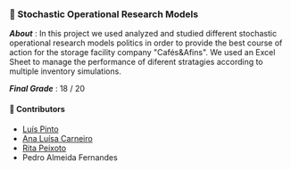 ### :pushpin: Stochastic Operational Research Models

***About*** : In this project we used analyzed and studied different stochastic operational research models politics in order to provide the best course of action for the storage facility company "Cafés&Afins". We used an Excel Sheet to manage the performance of diferent stratagies according to multiple inventory simulations.

***Final Grade*** : 18 / 20


#### :handshake: Contributors 
- [Luís Pinto](https://github.com/L-Pinto)
- [Ana Luísa Carneiro](https://github.com/Analucar)
- [Rita Peixoto](https://github.com/rita-peixoto)
- Pedro Almeida Fernandes
